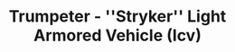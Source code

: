 ---
layout: product
title: "Trumpeter - ''Stryker'' Light Armored Vehicle (Icv)"
price: "1700" 
desc: "N/A"
img_path: "/assets/img/TRU07255.webp"
brand: "N/A"
available: false
special_offer: false
new: false
soon: false
cat: "010000"
subcat: "013400"
subsubcat: "0N/A"
sifra: "TRU07255"
popular: false
spec: false
---